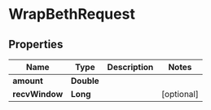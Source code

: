

# WrapBethRequest


## Properties

| Name | Type | Description | Notes |
|------------ | ------------- | ------------- | -------------|
|**amount** | **Double** |  |  |
|**recvWindow** | **Long** |  |  [optional] |



